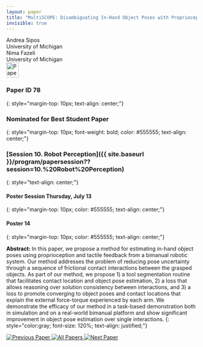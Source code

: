 ```yaml
---
layout: paper
title: "MultiSCOPE: Disambiguating In-Hand Object Poses with Proprioception and Tactile Feedback"
invisible: true
---
```

<div class="paper-authors">
<div class="paper-author-box">
    <div class="paper-author-name">Andrea Sipos</div>
    <div class="paper-author-uni">University of Michigan</div>
</div>
<div class="paper-author-box">
    <div class="paper-author-name">Nima Fazeli</div>
    <div class="paper-author-uni">University of Michigan</div>
</div>

</div><div class="paper-pdf">
<div> <a href="http://www.roboticsproceedings.org/rss19/p078.pdf"><img src="{{ site.baseurl }}/images/paper_link.png" alt="Paper Website" width = "33"  height = "40"/></a> </div>
</div>

### Paper ID 78
{: style="margin-top: 10px; text-align: center;"}

### Nominated for Best Student Paper
{: style="margin-top: 10px; font-weight: bold; color: #555555; text-align: center;"}

### [Session 10. Robot Perception]({{ site.baseurl }}/program/papersession??session=10.%20Robot%20Perception)
{: style="text-align: center;"}

#### Poster Session Thursday, July 13
{: style="margin-top: 10px; color: #555555; text-align: center;"}

#### Poster 14
{: style="margin-top: 10px; color: #555555; text-align: center;"}

<b style="color: black;">Abstract: </b>In this paper, we propose a method for estimating in-hand object poses using proprioception and tactile feedback from a bimanual robotic system. Our method addresses the problem of reducing pose uncertainty through a sequence of frictional contact interactions between the grasped objects. As part of our method, we propose 1) a tool segmentation routine that facilitates contact location and object pose estimation, 2) a loss that allows reasoning over solution consistency between interactions, and 3) a loss to promote converging to object poses and contact locations that explain the external force-torque experienced by each arm. We demonstrate the efficacy of our method in a task-based demonstration both in simulation and on a real-world bimanual platform and show significant improvement in object pose estimation over single interactions.
{: style="color:gray; font-size: 120%; text-align: justified;"}


<div class="paper-menu">
<a href="{{ site.baseurl }}/program/papers/077/"> <img src="{{ site.baseurl }}/images/previous_paper_icon.png" alt="Previous Paper" title="Previous Paper"/> </a>
<a href="{{ site.baseurl }}/program/papers"><img src="{{ site.baseurl }}/images/overview_icon.png" alt="All Papers" title="All Papers"/> </a>
<a href="{{ site.baseurl }}/program/papers/079/"> <img src="{{ site.baseurl }}/images/next_paper_icon.png" alt="Next Paper" title="Next Paper"/> </a>

</div>
